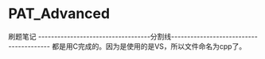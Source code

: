 # PAT_Advanced
刷题笔记
-----------------------------------分割线----------------------------------------
都是用C完成的。因为是使用的是VS，所以文件命名为cpp了。
